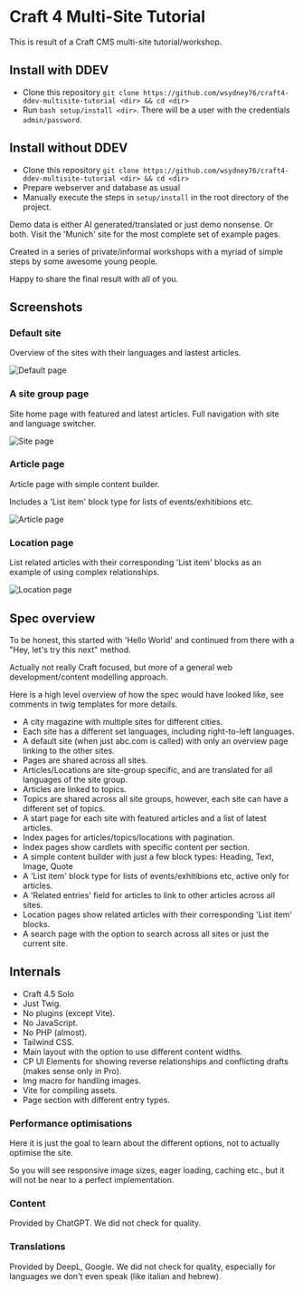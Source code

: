 # Craft 4 Multi-Site Tutorial

This is result of a Craft CMS multi-site tutorial/workshop.

## Install with DDEV

* Clone this repository `git clone https://github.com/wsydney76/craft4-ddev-multisite-tutorial <dir> && cd <dir>`
* Run `bash setup/install <dir>`. There will be a user with the credentials `admin/password`.

## Install without DDEV

* Clone this repository `git clone https://github.com/wsydney76/craft4-ddev-multisite-tutorial <dir> && cd <dir>`
* Prepare webserver and database as usual
* Manually execute the steps in `setup/install` in the root directory of the project.

Demo data is either AI generated/translated or just demo nonsense. Or both. Visit the 'Munich' site for the most
complete set of
example pages.

Created in a series of private/informal workshops with a myriad of simple steps by some awesome young people.

Happy to share the final result with all of you.

## Screenshots

### Default site

Overview of the sites with their languages and lastest articles.

![Default page](/docs/screenshot-default.jpg)

### A site group page

Site home page with featured and latest articles. Full navigation with site and language switcher.

![Site page](/docs/screenshot-site.jpg)

### Article page

Article page with simple content builder.

Includes a 'List item' block type for lists of events/exhitibions etc.

![Article page](/docs/screenshot-article.jpg)

### Location page

List related articles with their corresponding 'List item' blocks as an example of using complex relationships.

![Location page](/docs/screenshot-location.jpg)

## Spec overview

To be honest, this started with 'Hello World' and continued from there with a "Hey, let's try this next" method.

Actually not really Craft focused, but more of a general web development/content modelling approach.

Here is a high level overview of how the spec would have looked like, see comments in twig templates for more details.

* A city magazine with multiple sites for different cities.
* Each site has a different set languages, including right-to-left languages.
* A default site (when just abc.com is called) with only an overview page linking to the other sites.
* Pages are shared across all sites.
* Articles/Locations are site-group specific, and are translated for all languages of the site group.
* Articles are linked to topics.
* Topics are shared across all site groups, however, each site can have a different set of topics.
* A start page for each site with featured articles and a list of latest articles.
* Index pages for articles/topics/locations with pagination.
* Index pages show cardlets with specific content per section.
* A simple content builder with just a few block types: Heading, Text, Image, Quote
* A 'List item' block type for lists of events/exhitibions etc, active only for articles.
* A 'Related entries' field for articles to link to other articles across all sites.
* Location pages show related articles with their corresponding 'List item' blocks.
* A search page with the option to search across all sites or just the current site.

## Internals

* Craft 4.5 Solo
* Just Twig.
* No plugins (except Vite).
* No JavaScript.
* No PHP (almost).
* Tailwind CSS.
* Main layout with the option to use different content widths.
* CP UI Elements for showing reverse relationships and conflicting drafts (makes sense only in Pro).
* Img macro for handling images.
* Vite for compiling assets.
* Page section with different entry types.

### Performance optimisations

Here it is just the goal to learn about the different options, not to actually optimise the site.

So you will see responsive image sizes, eager loading, caching etc., but it will not be near to a perfect
implementation.

### Content

Provided by ChatGPT. We did not check for quality.

### Translations

Provided by DeepL, Google. We did not check for quality, especially for languages we don't even speak (like italian and
hebrew).
